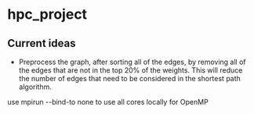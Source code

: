 # hpc_project


## Current ideas
- Preprocess the graph, after sorting all of the edges, by removing all of the edges that are not in the top 20% of the weights. This will reduce the number of edges that need to be considered in the shortest path algorithm.


use mpirun --bind-to none to use all cores locally for OpenMP
